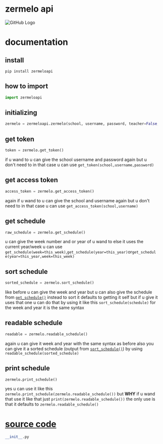 # zermelo api
![GitHub Logo](https://ozhw.zportal.nl/static/v/21.09j64/img/zermelo2013.svg)
# documentation


## install

```properties
pip install zermeloapi
```

## how to import
```python
import zermeloapi
```
## initializing
```python
zermelo = zermeloapi.zermelo(school, username, password, teacher=False, version=3)
```
## get token
```python
token = zermelo.get_token()
```
if u wand to u can give the school username and password again but u don't need to in that case u can use `get_token(school,username,password)`
## get access token
```python
access_token = zermelo.get_access_token()
```
again if u wand to u can give the school and username again but u don't need to in that case u can use `get_access_token(school,username)`
## get schedule
```python
raw_schedule = zermelo.get_schedule()
```
u can give the week number and or year of u wand to else it uses the current year/week u can use `get_schedule(week=this_week)`,`get_schedule(year=this_year)`or`get_schedule(year=this_year,week=this_week)`
## sort schedule
```python
sorted_schedule = zermelo.sort_schedule()
```
like before u can give the week and year but u can also give the schedule from [`get_schedule()`](#get-schedule) instead to sort it defaults to getting it self but if u give it uses that one u can do that by using it like this `sort_schedule(schedule)` for the week and year it is the same syntax
## readable schedule
```python
readable = zermelo.readable_schedule()
```
again u can give it week and year with the same syntax as before also you can give it a sorted schedule (output from [`sort_schedule()`](#sort-schedule)) by using `readable_schedule(sorted_schedule)`
## print schedule
```python
zermelo.print_schedule()
```
yes u can use it like this `zermelo.print_schedule(zermelo.readable_schedule())` but **WHY** if u wand that use it like that just `print(zermelo.readable_schedule())` the only use is that it defaults to `zermelo.readable_schedule()`
# [source code](https://github.com/btpv/zermeloapi)
```python
__init__.py
```